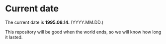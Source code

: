 # Current date

The current date is **1995.08.14.** (YYYY.MM.DD.)

This repository will be good when the world ends, so we will know how long it lasted.